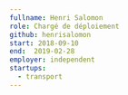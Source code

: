 ```yaml
---
fullname: Henri Salomon
role: Chargé de déploiement
github: henrisalomon
start: 2018-09-10
end:  2019-02-28
employer: independent
startups:
  - transport
---
```

